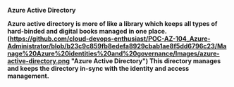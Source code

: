 <b>Azure Active Directory<b>

Azure active directory is more of like a library which keeps all types of hard-binded and digital books managed in one place.
(https://github.com/cloud-devops-enthusiast/POC-AZ-104_Azure-Administrator/blob/b23c9c859fb8edefa8929cbab1ae8f5dd6796c23/Manage%20Azure%20identities%20and%20governance/Images/azure-active-directory.png "Azure Active Directory")
This directory manages and keeps the directory in-sync with the identity and access management.